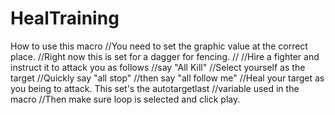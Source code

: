 # HealTraining
How to use this macro
//You need to set the graphic value at the correct place.
//Right now this is set for a dagger for fencing.
//
//Hire a fighter and instruct it to attack you as follows
//say "All Kill"
//Select yourself as the target
//Quickly say "all stop"
//then say "all follow me"
//Heal your target as you being to attack.  This set's the autotargetlast
//variable used in the macro
//Then make sure loop is selected and click play.
